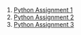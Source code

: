 1. [Python Assignment 1](https://github.com/YOHIGH/Assignment/blob/main/Python/Python%20Assignment%201.ipynb)
2. [Python Assignment 2](https://github.com/YOHIGH/Assignment/blob/main/Python/Python%20Assignment%202.ipynb)
3. [Python Assignment 3](https://github.com/YOHIGH/Assignment/blob/main/Python/Python%20Assignment%203.ipynb)
